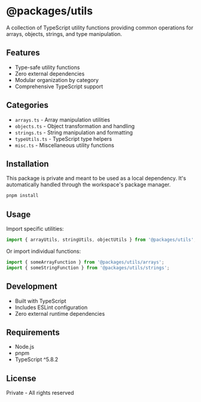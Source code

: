 # @packages/utils

A collection of TypeScript utility functions providing common operations for arrays, objects, strings, and type manipulation.

## Features

- Type-safe utility functions
- Zero external dependencies
- Modular organization by category
- Comprehensive TypeScript support

## Categories

- `arrays.ts` - Array manipulation utilities
- `objects.ts` - Object transformation and handling
- `strings.ts` - String manipulation and formatting
- `typeUtils.ts` - TypeScript type helpers
- `misc.ts` - Miscellaneous utility functions

## Installation

This package is private and meant to be used as a local dependency. It's automatically handled through the workspace's package manager.

```bash
pnpm install
```

## Usage

Import specific utilities:

```typescript
import { arrayUtils, stringUtils, objectUtils } from '@packages/utils';
```

Or import individual functions:

```typescript
import { someArrayFunction } from '@packages/utils/arrays';
import { someStringFunction } from '@packages/utils/strings';
```

## Development

- Built with TypeScript
- Includes ESLint configuration
- Zero external runtime dependencies

## Requirements

- Node.js
- pnpm
- TypeScript ^5.8.2

## License

Private - All rights reserved
